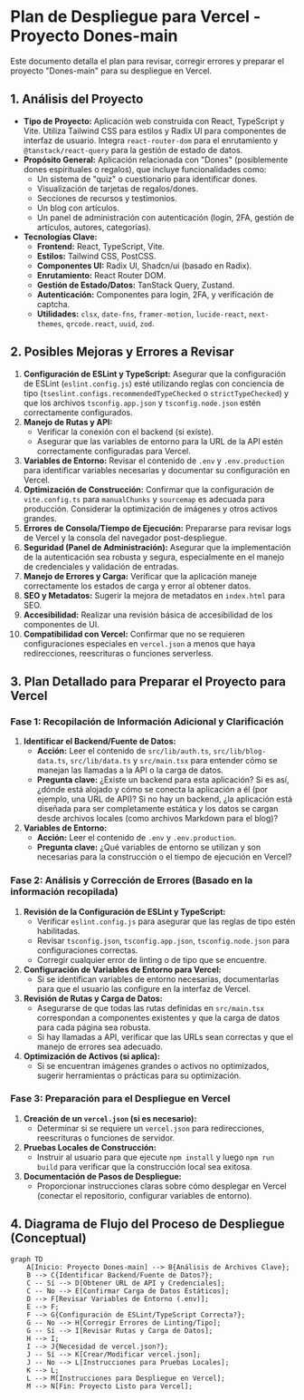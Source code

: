 # Plan de Despliegue para Vercel - Proyecto Dones-main

Este documento detalla el plan para revisar, corregir errores y preparar el proyecto "Dones-main" para su despliegue en Vercel.

## 1. Análisis del Proyecto

*   **Tipo de Proyecto:** Aplicación web construida con React, TypeScript y Vite. Utiliza Tailwind CSS para estilos y Radix UI para componentes de interfaz de usuario. Integra `react-router-dom` para el enrutamiento y `@tanstack/react-query` para la gestión de estado de datos.
*   **Propósito General:** Aplicación relacionada con "Dones" (posiblemente dones espirituales o regalos), que incluye funcionalidades como:
    *   Un sistema de "quiz" o cuestionario para identificar dones.
    *   Visualización de tarjetas de regalos/dones.
    *   Secciones de recursos y testimonios.
    *   Un blog con artículos.
    *   Un panel de administración con autenticación (login, 2FA, gestión de artículos, autores, categorías).
*   **Tecnologías Clave:**
    *   **Frontend:** React, TypeScript, Vite.
    *   **Estilos:** Tailwind CSS, PostCSS.
    *   **Componentes UI:** Radix UI, Shadcn/ui (basado en Radix).
    *   **Enrutamiento:** React Router DOM.
    *   **Gestión de Estado/Datos:** TanStack Query, Zustand.
    *   **Autenticación:** Componentes para login, 2FA, y verificación de captcha.
    *   **Utilidades:** `clsx`, `date-fns`, `framer-motion`, `lucide-react`, `next-themes`, `qrcode.react`, `uuid`, `zod`.

## 2. Posibles Mejoras y Errores a Revisar

1.  **Configuración de ESLint y TypeScript:** Asegurar que la configuración de ESLint (`eslint.config.js`) esté utilizando reglas con conciencia de tipo (`tseslint.configs.recommendedTypeChecked` o `strictTypeChecked`) y que los archivos `tsconfig.app.json` y `tsconfig.node.json` estén correctamente configurados.
2.  **Manejo de Rutas y API:**
    *   Verificar la conexión con el backend (si existe).
    *   Asegurar que las variables de entorno para la URL de la API estén correctamente configuradas para Vercel.
3.  **Variables de Entorno:** Revisar el contenido de `.env` y `.env.production` para identificar variables necesarias y documentar su configuración en Vercel.
4.  **Optimización de Construcción:** Confirmar que la configuración de `vite.config.ts` para `manualChunks` y `sourcemap` es adecuada para producción. Considerar la optimización de imágenes y otros activos grandes.
5.  **Errores de Consola/Tiempo de Ejecución:** Prepararse para revisar logs de Vercel y la consola del navegador post-despliegue.
6.  **Seguridad (Panel de Administración):** Asegurar que la implementación de la autenticación sea robusta y segura, especialmente en el manejo de credenciales y validación de entradas.
7.  **Manejo de Errores y Carga:** Verificar que la aplicación maneje correctamente los estados de carga y error al obtener datos.
8.  **SEO y Metadatos:** Sugerir la mejora de metadatos en `index.html` para SEO.
9.  **Accesibilidad:** Realizar una revisión básica de accesibilidad de los componentes de UI.
10. **Compatibilidad con Vercel:** Confirmar que no se requieren configuraciones especiales en `vercel.json` a menos que haya redirecciones, reescrituras o funciones serverless.

## 3. Plan Detallado para Preparar el Proyecto para Vercel

### Fase 1: Recopilación de Información Adicional y Clarificación

1.  **Identificar el Backend/Fuente de Datos:**
    *   **Acción:** Leer el contenido de `src/lib/auth.ts`, `src/lib/blog-data.ts`, `src/lib/data.ts` y `src/main.tsx` para entender cómo se manejan las llamadas a la API o la carga de datos.
    *   **Pregunta clave:** ¿Existe un backend para esta aplicación? Si es así, ¿dónde está alojado y cómo se conecta la aplicación a él (por ejemplo, una URL de API)? Si no hay un backend, ¿la aplicación está diseñada para ser completamente estática y los datos se cargan desde archivos locales (como archivos Markdown para el blog)?
2.  **Variables de Entorno:**
    *   **Acción:** Leer el contenido de `.env` y `.env.production`.
    *   **Pregunta clave:** ¿Qué variables de entorno se utilizan y son necesarias para la construcción o el tiempo de ejecución en Vercel?

### Fase 2: Análisis y Corrección de Errores (Basado en la información recopilada)

1.  **Revisión de la Configuración de ESLint y TypeScript:**
    *   Verificar `eslint.config.js` para asegurar que las reglas de tipo estén habilitadas.
    *   Revisar `tsconfig.json`, `tsconfig.app.json`, `tsconfig.node.json` para configuraciones correctas.
    *   Corregir cualquier error de linting o de tipo que se encuentre.
2.  **Configuración de Variables de Entorno para Vercel:**
    *   Si se identifican variables de entorno necesarias, documentarlas para que el usuario las configure en la interfaz de Vercel.
3.  **Revisión de Rutas y Carga de Datos:**
    *   Asegurarse de que todas las rutas definidas en `src/main.tsx` correspondan a componentes existentes y que la carga de datos para cada página sea robusta.
    *   Si hay llamadas a API, verificar que las URLs sean correctas y que el manejo de errores sea adecuado.
4.  **Optimización de Activos (si aplica):**
    *   Si se encuentran imágenes grandes o activos no optimizados, sugerir herramientas o prácticas para su optimización.

### Fase 3: Preparación para el Despliegue en Vercel

1.  **Creación de un `vercel.json` (si es necesario):**
    *   Determinar si se requiere un `vercel.json` para redirecciones, reescrituras o funciones de servidor.
2.  **Pruebas Locales de Construcción:**
    *   Instruir al usuario para que ejecute `npm install` y luego `npm run build` para verificar que la construcción local sea exitosa.
3.  **Documentación de Pasos de Despliegue:**
    *   Proporcionar instrucciones claras sobre cómo desplegar en Vercel (conectar el repositorio, configurar variables de entorno).

## 4. Diagrama de Flujo del Proceso de Despliegue (Conceptual)

```mermaid
graph TD
    A[Inicio: Proyecto Dones-main] --> B{Análisis de Archivos Clave};
    B --> C{Identificar Backend/Fuente de Datos?};
    C -- Sí --> D[Obtener URL de API y Credenciales];
    C -- No --> E[Confirmar Carga de Datos Estáticos];
    D --> F[Revisar Variables de Entorno (.env)];
    E --> F;
    F --> G{Configuración de ESLint/TypeScript Correcta?};
    G -- No --> H[Corregir Errores de Linting/Tipo];
    G -- Sí --> I[Revisar Rutas y Carga de Datos];
    H --> I;
    I --> J{Necesidad de vercel.json?};
    J -- Sí --> K[Crear/Modificar vercel.json];
    J -- No --> L[Instrucciones para Pruebas Locales];
    K --> L;
    L --> M[Instrucciones para Despliegue en Vercel];
    M --> N[Fin: Proyecto Listo para Vercel];